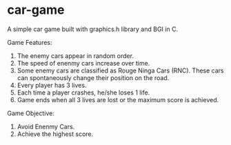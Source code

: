 # car-game
A simple car game built with  graphics.h library and BGI in C.

Game Features:
1) The enemy cars appear in random order.
2) The speed of enenmy cars increase over time.
3) Some enemy cars are classified as Rouge Ninga Cars (RNC). These cars can spontaneously change their position on the road.
4) Every player has 3 lives.
5) Each time a player crashes, he/she loses 1 life.
6) Game ends when all 3 lives are lost or the maximum score is achieved.

Game Objective:
1) Avoid Enenmy Cars.
2) Achieve the highest score.
